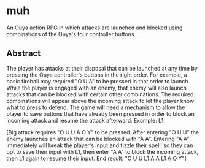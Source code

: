 muh
===

An Ouya action RPG in which attacks are launched and blocked using combinations of the Ouya's four controller buttons.

Abstract
--------
The player has attacks at their disposal that can be launched at any time by pressing the Ouya controller's buttons
in the right order. For example, a basic fireball may required "O U A" to be pressed in that order to launch. While
the player is engaged with an enemy, that enemy will also launch attacks that can be blocked with certain other
combinations. The required combinations will appear above the incoming attack to let the player know what to press
to defend. The game will need a mechanism to allow the player to save buttons that have already been pressed in order
to block an incoming attack and resume the attack afterward. Example: L1.

[Big attack requires "O U U A O Y" to be pressed. After entering "O U U" the enemy launches an attack that can
 be blocked with "A A". Entering "A A" immediately will break the player's input and fizzle their spell, so they
 can opt to save their input with L1, then enter "A A" to block the incoming attack, then L1 again to resume their
 input. End result: "O U U L1 A A L1 A O Y"]
